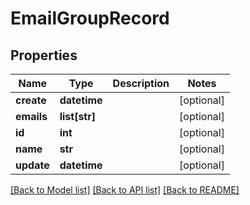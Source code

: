 # EmailGroupRecord

## Properties
Name | Type | Description | Notes
------------ | ------------- | ------------- | -------------
**create** | **datetime** |  | [optional] 
**emails** | **list[str]** |  | [optional] 
**id** | **int** |  | [optional] 
**name** | **str** |  | [optional] 
**update** | **datetime** |  | [optional] 

[[Back to Model list]](../README.md#documentation-for-models) [[Back to API list]](../README.md#documentation-for-api-endpoints) [[Back to README]](../README.md)



